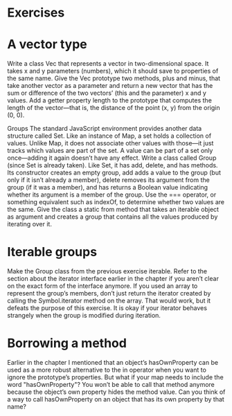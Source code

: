 # Exercises

# A vector type

Write a class Vec that represents a vector in two-dimensional space. It takes x and y parameters (numbers), which it should save to properties of the same name. Give the Vec prototype two methods, plus and minus, that take another vector as a parameter and return a new vector that has the sum or difference of the two vectors’ (this and the parameter) x and y values. Add a getter property length to the prototype that computes the length of the vector—that is, the distance of the point (x, y) from the origin (0, 0).

Groups The standard JavaScript environment provides another data structure called Set. Like an instance of Map, a set holds a collection of values. Unlike Map, it does not associate other values with those—it just tracks which values are part of the set. A value can be part of a set only once—adding it again doesn’t have any effect. Write a class called Group (since Set is already taken). Like Set, it has add, delete, and has methods. Its constructor creates an empty group, add adds a value to the group (but only if it isn’t already a member), delete removes its argument from the group (if it was a member), and has returns a Boolean value indicating whether its argument is a member of the group. Use the === operator, or something equivalent such as indexOf, to determine whether two values are the same. Give the class a static from method that takes an iterable object as argument and creates a group that contains all the values produced by iterating over it.

# Iterable groups

Make the Group class from the previous exercise iterable. Refer to the section about the iterator interface earlier in the chapter if you aren’t clear on the exact form of the interface anymore. If you used an array to represent the group’s members, don’t just return the
iterator created by calling the Symbol.iterator method on the array. That would work, but it defeats the purpose of this exercise.
It is okay if your iterator behaves strangely when the group is modified during
iteration.

# Borrowing a method

Earlier in the chapter I mentioned that an object’s hasOwnProperty can be used as a more robust alternative to the in operator when you want to ignore the prototype’s properties. But what if your map needs to include the word "hasOwnProperty"? You won’t be able to call that method anymore because the object’s own property hides the method value. Can you think of a way to call hasOwnProperty on an object that has its own property by that name?
